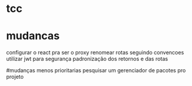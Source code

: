 # tcc


# mudancas 

configurar o react pra ser o proxy
renomear rotas seguindo convencoes 
utilizar jwt para segurança
padronização dos retornos e das rotas


#mudanças menos prioritarias
pesquisar um gerenciador de pacotes pro projeto
